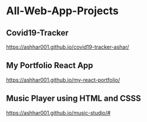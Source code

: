 # All-Web-App-Projects


## Covid19-Tracker
https://ashhar001.github.io/covid19-tracker-ashar/

## My Portfolio React App
https://ashhar001.github.io/my-react-portfolio/

## Music Player using HTML and CSSS
https://ashhar001.github.io/music-studio/#
